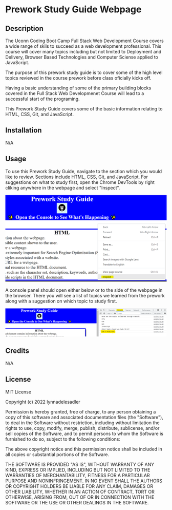 # Prework Study Guide Webpage

## Description

The Uconn Coding Boot Camp Full Stack Web Development Course covers a wide range of skils to succeed as a web development professional. This course will cover many topics including but not limited to Deployment and Delivery, Browser Based Technologies and Computer Sciense applied to JavaScript. 

The purpose of this prework study guide is to cover some of the high level topics reviewed in the course prework before class oficially kicks off.  

Having a basic understanding of some of the primary building blocks covered in the Full Stack Web Developmenet Course will lead to a successful start of the programing. 

This Prework Study Guide covers some of the basic information relating to HTML, CSS, Git, and JavaScript. 

## Installation

N/A

## Usage

To use this Prework Study Guide, navigate to the section which you would like to review. Sections include HTML, CSS, Git, and JavaScript. For suggestions on what to study first, open the Chrome DevTools by right cliking anywhere in the webpage and select "Inspect".

![inspect button](assets/inspectbutton.png)


A console panel should open either below or to the side of the webpage in the browser. There you will see a list of topics we learned from the prework along with a suggestion on which topic to study first.


![inspect button](assets/consoletab.png)

## Credits

N/A

## License

MIT License

Copyright (c) 2022 lynnadelesadler

Permission is hereby granted, free of charge, to any person obtaining a copy
of this software and associated documentation files (the "Software"), to deal
in the Software without restriction, including without limitation the rights
to use, copy, modify, merge, publish, distribute, sublicense, and/or sell
copies of the Software, and to permit persons to whom the Software is
furnished to do so, subject to the following conditions:

The above copyright notice and this permission notice shall be included in all
copies or substantial portions of the Software.

THE SOFTWARE IS PROVIDED "AS IS", WITHOUT WARRANTY OF ANY KIND, EXPRESS OR
IMPLIED, INCLUDING BUT NOT LIMITED TO THE WARRANTIES OF MERCHANTABILITY,
FITNESS FOR A PARTICULAR PURPOSE AND NONINFRINGEMENT. IN NO EVENT SHALL THE
AUTHORS OR COPYRIGHT HOLDERS BE LIABLE FOR ANY CLAIM, DAMAGES OR OTHER
LIABILITY, WHETHER IN AN ACTION OF CONTRACT, TORT OR OTHERWISE, ARISING FROM,
OUT OF OR IN CONNECTION WITH THE SOFTWARE OR THE USE OR OTHER DEALINGS IN THE
SOFTWARE.